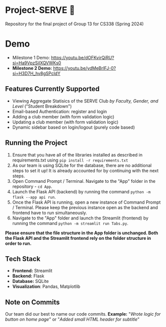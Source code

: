 # Project-SERVE 🚀
Repository for the final project of Group 13 for CS338 (Spring 2024)

# Demo
- Milestone 1 Demo: https://youtu.be/dOFKvirQiRU?si=Ha9VpzSiIXQVWKs0
- **Milestone 2 Demo:** https://youtu.be/ydMeBrlFJ-0?si=H3D7H_hv8gSPcldY

## Features Currently Supported
- Viewing Aggregate Statisics of the SERVE Club *by Faculty, Gender, and Level* ("Student Breakdown")
- Email-based Authentication: register and login
- Adding a club member (with form validation logic)
- Updating a club member (with form validation logic)
- Dynamic sidebar based on login/logout (purely code based)

## Running the Project
1. Ensure that you have all of the libraries installed as described in requirements.txt using `pip install -r requirements.txt`
2. As our team is using SQLite for the database, there are no additional steps to set it up! It is already accounted for by continuing with the next steps.
3. Open Command Prompt / Terminal. Navigate to the "App" folder in the repository - `cd App`.
4. Launch the Flask API (backend) by running the command `python -m flask --app api run`.
5. Once the Flask API is running, open a new instance of Command Prompt / Terminal. Please keep the previous instance open as the backend and frontend have to run simultaneously.
6. Navigate to the "App" folder and launch the Streamlit (frontend) by running the command `python -m streamlit run Tabs.py`.

**Please ensure that the file structure in the App folder is unchanged. Both the Flask API and the Streamlit frontend rely on the folder structure in order to run.**

## Tech Stack
- **Frontend:** Streamlit
- **Backend:** Flask
- **Database:** SQLite 
- **Visualization**: Pandas, Matplotlib

## Note on Commits
Our team did our best to name our code commits. 
**Example:** "_Wrote logic for button on home page_" or "_Added small HTML header for subtitle_"
